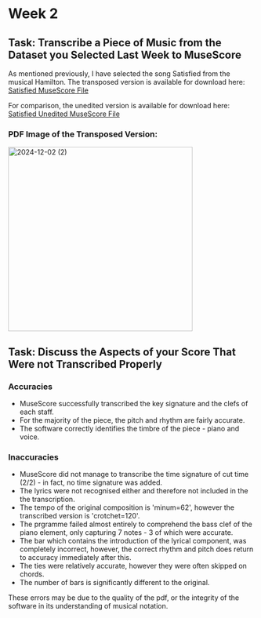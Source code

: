 # Week 2

## Task: Transcribe a Piece of Music from the Dataset you Selected Last Week to MuseScore

As mentioned previously, I have selected the song Satisfied from the musical Hamilton. The transposed version is available for download here: [Satisfied MuseScore File](SatisfiedMuseScore.mscz)

For comparison, the unedited version is available for download here: [Satisfied Unedited MuseScore File](SatisfiedUnedited.mscz)

### PDF Image of the Transposed Version: 

<img width="376" alt="2024-12-02 (2)" src="https://github.com/user-attachments/assets/398bb123-f43a-420b-8a46-056db37505ab">

## Task: Discuss the Aspects of your Score That Were not Transcribed Properly

### Accuracies 

- MuseScore successfully transcribed the key signature and the clefs of each staff.
- For the majority of the piece, the pitch and rhythm are fairly accurate.
- The software correctly identifies the timbre of the piece - piano and voice.

### Inaccuracies

- MuseScore did not manage to transcribe the time signature of cut time (2/2) - in fact, no time signature was added.
- The lyrics were not recognised either and therefore not included in the the transcription.
- The tempo of the original composition is 'minum=62', however the transcribed version is 'crotchet=120'.
- The prgramme failed almost entirely to comprehend the bass clef of the piano element, only capturing 7 notes - 3 of which were accurate.
- The bar which contains the introduction of the lyrical component, was completely incorrect, however, the correct rhythm and pitch does return to accuracy immediately after this.
- The ties were relatively accurate, however they were often skipped on chords.
- The number of bars is significantly different to the original.

These errors may be due to the quality of the pdf, or the integrity of the software in its understanding of musical notation.
